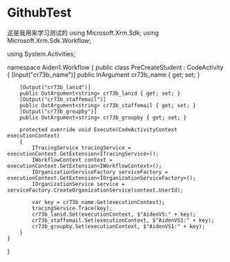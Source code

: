 # GithubTest
这是我用来学习测试的
using Microsoft.Xrm.Sdk;
using Microsoft.Xrm.Sdk.Workflow;

using System.Activities;



namespace Aiden1.Workflow
{
    public class PreCreateStudent : CodeActivity
    {
        [Input("cr73b_name")]
        public InArgument<string> cr73b_name { get; set; }

        [Output("cr73b_lanid")]
        public OutArgument<string> cr73b_lanid { get; set; }
        [Output("cr73b_staffemail")]
        public OutArgument<string> cr73b_staffemail { get; set; }
        [Output("cr73b_groupby")]
        public OutArgument<string> cr73b_groupby { get; set; }

        protected override void Execute(CodeActivityContext executionContext)
        {
            ITracingService tracingService = executionContext.GetExtension<ITracingService>();
            IWorkflowContext context = executionContext.GetExtension<IWorkflowContext>();
            IOrganizationServiceFactory serviceFactory = executionContext.GetExtension<IOrganizationServiceFactory>();
            IOrganizationService service = serviceFactory.CreateOrganizationService(context.UserId);

            var key = cr73b_name.Get(executionContext);
            tracingService.Trace(key);
            cr73b_lanid.Set(executionContext, $"AidenVS:" + key);
            cr73b_staffemail.Set(executionContext, $"AidenVS1:" + key);
            cr73b_groupby.Set(executionContext, $"AidenVS1:" + key);
        }
    }
}

